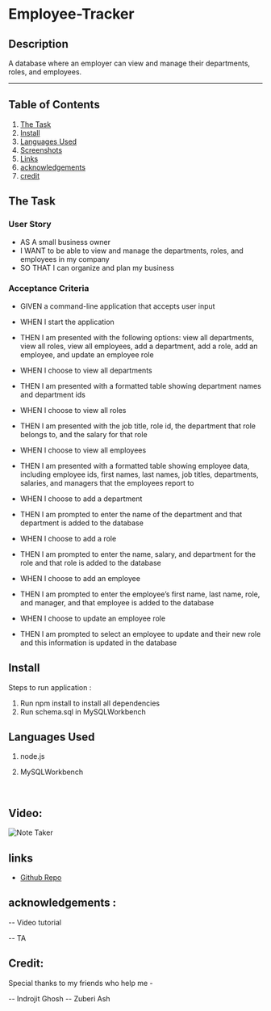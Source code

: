 # Employee-Tracker

## Description

A database where an employer can view and manage their departments, roles, and employees.

<hr>

## Table of Contents

1. [The Task](#the-task)
2. [Install](#install)
3. [Languages Used](#languages-used)
4. [Screenshots](#screenshots)
5. [Links](#links)
6. [acknowledgements](#acknowledgements)
7. [credit](#credit)

## The Task

### User Story

- AS A small business owner <br>
- I WANT to be able to view and manage the departments, roles, and employees in my company<br>
- SO THAT I can organize and plan my business

### Acceptance Criteria

- GIVEN a command-line application that accepts user input
  <br>
- WHEN I start the application
  <br>
- THEN I am presented with the following options: view all departments, view all roles, view all employees, add a department, add a role, add an employee, and update an employee role
  <br>

- WHEN I choose to view all departments
  <br>
- THEN I am presented with a formatted table showing department names and department ids
  <br>
- WHEN I choose to view all roles
  <br>
- THEN I am presented with the job title, role id, the department that role belongs to, and the salary for that role<br>

- WHEN I choose to view all employees<br>

- THEN I am presented with a formatted table showing employee data, including employee ids, first names, last names, job titles, departments, salaries, and managers that the employees report to<br>

- WHEN I choose to add a department<br>

- THEN I am prompted to enter the name of the department and that department is added to the database<br>

- WHEN I choose to add a role<br>

- THEN I am prompted to enter the name, salary, and department for the role and that role is added to the database <br>
- WHEN I choose to add an employee <br>
- THEN I am prompted to enter the employee’s first name, last name, role, and manager, and that employee is added to the database <br>

- WHEN I choose to update an employee role <br>
- THEN I am prompted to select an employee to update and their new role and this information is updated in the database <br>

## Install

Steps to run application :

1. Run npm install to install all dependencies
2. Run schema.sql in MySQLWorkbench

## Languages Used

1. node.js

2. MySQLWorkbench

</br>

## Video:

![Note Taker](assest/Screenshot.png)

## links

- [Github Repo](https://github.com/mdRashed30/-10-Weekly-Challenges-Note-Taker-)

## acknowledgements :

-- Video tutorial

-- TA

## Credit:

Special thanks to my friends who help me -

-- Indrojit Ghosh
-- Zuberi Ash
<br>
